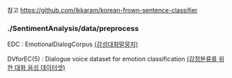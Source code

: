 참고 https://github.com/lkkaram/korean-frown-sentence-classifier

### ./SentimentAnalysis/data/preprocess

EDC : EmotionalDialogCorpus [(감성대화말뭉치)](https://aihub.or.kr/aihubdata/data/view.do?currMenu=&topMenu=&aihubDataSe=data&dataSetSn=86)

DVforEC(5) : Dialogue voice dataset for emotion classification [(감정분류를 위한 대화 음성 데이터셋)](https://aihub.or.kr/aihubdata/data/view.do?currMenu=115&topMenu=100&dataSetSn=263)

